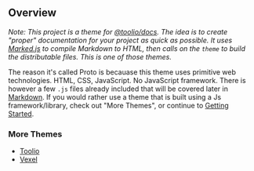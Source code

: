 ## Overview

*Note: This project is a theme for [@toolio/docs](https://github.com/tooliojs/docs).
The idea is to create "proper" documentation for your project as quick as 
possible. It uses [Marked.js](https://marked.js.org) to compile Markdown to 
HTML, then calls on the `theme` to build the distributable files. This is 
one of those themes.*

The reason it's called Proto is becauase this theme uses primitive web
technologies. HTML, CSS, JavaScript. No JavaScript framework.
There is however a few `.js` files already included that will be 
covered later in [Markdown](Markdown.html). If you would rather use
a theme that is built using a Js framework/library, check out "More Themes", 
or continue to [Getting Started](Getting%20Started.html).

### More Themes
- [Toolio](https://github.com/tooliojs/toolio-theme)
- [Vexel](https://github.com/tooliojs/vexel-theme)